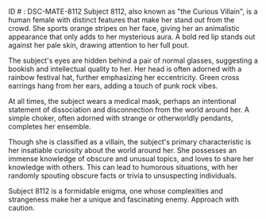 ID # : DSC-MATE-8112
Subject 8112, also known as "the Curious Villain", is a human female with distinct features that make her stand out from the crowd. She sports orange stripes on her face, giving her an animalistic appearance that only adds to her mysterious aura. A bold red lip stands out against her pale skin, drawing attention to her full pout.

The subject's eyes are hidden behind a pair of normal glasses, suggesting a bookish and intellectual quality to her. Her head is often adorned with a rainbow festival hat, further emphasizing her eccentricity. Green cross earrings hang from her ears, adding a touch of punk rock vibes.

At all times, the subject wears a medical mask, perhaps an intentional statement of dissociation and disconnection from the world around her. A simple choker, often adorned with strange or otherworldly pendants, completes her ensemble.

Though she is classified as a villain, the subject's primary characteristic is her insatiable curiosity about the world around her. She possesses an immense knowledge of obscure and unusual topics, and loves to share her knowledge with others. This can lead to humorous situations, with her randomly spouting obscure facts or trivia to unsuspecting individuals.

Subject 8112 is a formidable enigma, one whose complexities and strangeness make her a unique and fascinating enemy. Approach with caution.